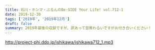 ```yaml
---
title: 石川・ホンマ・ぶるんのBe-SIDE Your Life! vol.712-1
date: 2019-12-30
tags: ['2019年', '2019年12月']
draft: false
summary: 2019年最後の収録ですが、訳あって音質わるいですがお付き合いください！
---
```


http://project-phi.ddo.jp/ishikawa/ishikawa712_1.mp3
